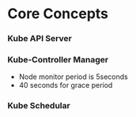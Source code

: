 # Core Concepts


### Kube API Server 

### Kube-Controller Manager
- Node monitor period is 5seconds
- 40 seconds for grace period

### Kube Schedular
